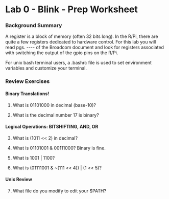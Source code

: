 # Lab 0 - Blink - Prep Worksheet
### Background Summary

A register is a block of memory (often 32 bits long). In the R/Pi, there are quite a few registers dedicated to hardware control. For this lab you will read pgs. ---- of the Broadcom document and look for registers associated with switching the output of the gpio pins on the R/Pi. 

For unix bash terminal users, a .bashrc file is used to set environment variables and customize your terminal.

### Review Exercises

#### Binary Translations!

1) What is 01101000 in decimal (base-10)?

2) What is the decimal number 17 is binary?

#### Logical Operations: BITSHIFTING, AND, OR

3) What is (1011 << 2) in decimal?

4) What is 01101001 & 00111000? Binary is fine.

5) What is 1001 | 1100?

6) What is (01111001 & ~(111 << 4)) | (1 << 5)?

#### Unix Review

7) What file do you modify to edit your $PATH?

